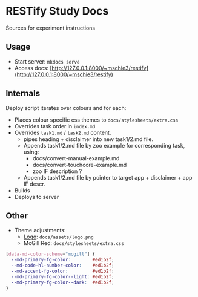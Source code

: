# RESTify Study Docs

Sources for experiment instructions

## Usage

 * Start server: ```mkdocs serve```
 * Access docs: [http://127.0.0.1:8000/~mschie3/restify](http://127.0.0.1:8000/~mschie3/restify)

## Internals

Deploy script iterates over colours and for each:

 * Places colour specific css themes to ```docs/stylesheets/extra.css```
 * Overrides task order in ```index.md```
 * Overrides ```task1.md``` / ```task2.md``` content.
   * pipes heading + disclaimer into new task1/2.md file.
   * Appends task1/2.md file by zoo example for corresponding task, using:
     * docs/convert-manual-example.md
     * docs/convert-touchcore-example.md
     * zoo IF description ?
   * Appends task1/2.md file by pointer to target app + disclaimer + app IF descr.
 * Builds
 * Deploys to server

## Other

 * Theme adjustments:
   * [Logo](logo.graffle): ```docs/assets/logo.png```
   * McGill Red: ```docs/stylesheets/extra.css```  
```css
[data-md-color-scheme="mcgill"] {
  --md-primary-fg-color:        #ed1b2f;
  --md-code-hl-number-color:    #ed1b2f;
  --md-accent-fg-color:         #ed1b2f;
  --md-primary-fg-color--light: #ed1b2f;
  --md-primary-fg-color--dark:  #ed1b2f;
}
```
